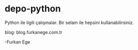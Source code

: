 # depo-python
Python ile ilgili çalışmalar.
Bir selam ile hepsini kullanabilirsiniz. 

blog: blog.furkanege.com.tr

-Furkan Ege
